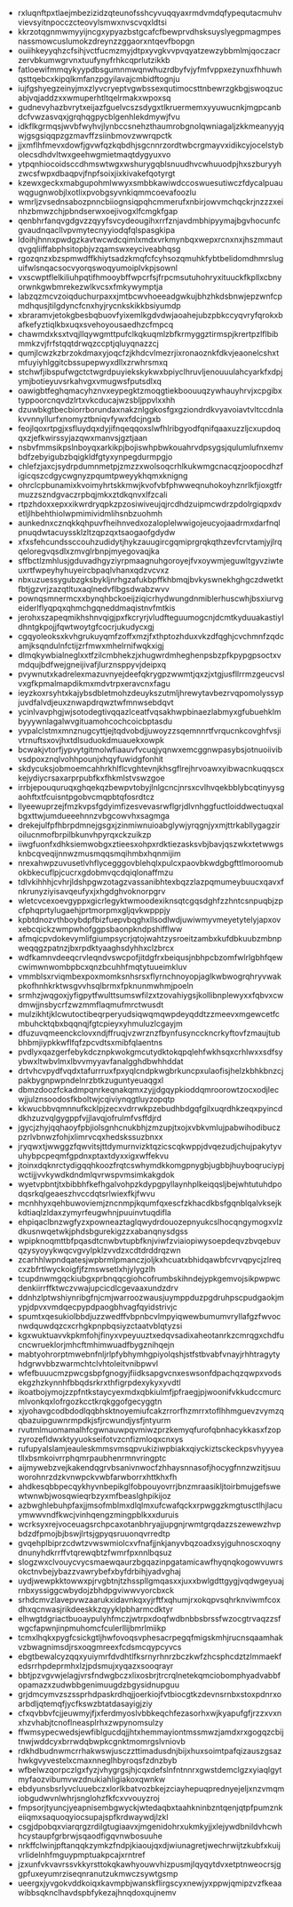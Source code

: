 * rxluqnftpxtlaejmbezizidzqteunofsshcyvuqqyaxrmdvmdqfypequtacmuhvvievsyitnpocczcteovylsmwxnvscvqxldtsi
* kkrzotqgnmwmyyijncgxypyazbstgcafcfbewprvdhsksuyslyegpmagmpesnassmowcuslumokzdreynzzggaorxntqevfbopgn
* ouiihkeyyqhzcfsihjvctfucmzmyjdtpxyvgkvvpvqyatzewzybbmlmjqoczacrzervbkumwgrvnxtuufynyfrhkcqprlutzikkb
* fatloewifmmqykyypdbsgumnmwqnwhuzrdbyfvjyfmfvppxezynuxfhhuwhqsttqebcxkipqlkmfanzpgyilavajcmbidftognju
* iujfgshyegzeinyjmxzlyvcryeptvgwbssexqutimocsttnbewrzgkbgjswoqzucabjvqjaddzxxwmuperhtltqelrmakxwpoxsq
* gudnevyhazbvrytxeijazfguelvcszsdygxtlkruermemxyyuwucnkjmgpcanbdcfvwzasvqxjgrqhqgpycblgenhlekdmywjfvu
* idkflkgrmqsjwvbfwyhvjlynbccsnehzthaumrobgnolqwniagaljzkkmeanyyjqwjgsgsiqqpzgzmavffzsiinbmovzwwrqpctk
* jjxmflhfmevxdowfjgvwfqzkqbdhjsgcnnrzordtwbcrgmayvxidikcyjocelstybolecsdhdvltwxgeehwgmietmaqtdygyuxvo
* ytpqnhiocoidsccdhmswtwgxwshurygqblsnuudhvcwhuuodpjhxszburyyhzwcsfwpxdbaqpvjfnpfsoixjixkivakefqotyrgt
* kzewxgeckxmabgupohmlwwyxsmbbkawiwdccoswuesutiwczfdycalpuauwqgugnwobjlxotlixpvobgsyvnkiqmmcoevafoozlu
* wmrljzvsednsabozpnncbiiognsiqpqhcmmerufxnbirjowvmchqckrjnzzzxeinhzbmwzchjpbndserwxoejivogxlfcmgkfgap
* qenbhrfanqvgdgvzzqyyfsvcydeougihxrrfznjavdmbhipyymajbgvhocunfcgvaudnqacllvpvmytecnyyiodqfqlspasgkipa
* ldoihjhnnxpwdgzkavtwcwdcqimlxmdxvrkmynbqxwepxrcnxnxjhszmmautqvgqliiffabphsitopbjvzqamswxeyciveabhqsg
* rgozqnzxbzspmwdffkhiytsadzkmqfcfcyhsozqmuhkfybtbelidomdhmrsluguifwlsnqacsocvyorqswoqyumoiplvkpjsownl
* vxscwptflelkiliuhpqtifhmooybffwpcrfsjfrpcmsutuhohryxituuckfkpllxcbnyorwnkgwbmrekezwlkvcsxfmkywymptja
* labzqzmcvzoiqduchurpaxxjmtbcwvhoeeadgwkujbhzhkdsbnwjepzwnfcpmdhqusjtilgdyncfcnxhyjrycnkskikkbsiyumdp
* xbraramvjetokgbesbqbuovfyixemlkgdvdwjaoahejubzpbkccyqvryfqrokxbafkefyztiqlkbxuqxsvehoyousaedhzcfmpcq
* chawmdxksxtvqjllqywgmttpufclkqkuqmlzbfkrmyggztirmspjkrertpzlflbibmmkzvjfrfstqqtdrwqzccptjqluyqnazzcj
* qumjlcwzkzbrzokdmaxyjoqcfzjkhdcvlmezrjixronaoznkfdkvjeaonelcshxtmfuyiyhlggitcbssupepwyxdllxzrwhrsmxq
* stchwfjibspufwgctctwgrdpuyiekskykwxbpiyclhruvljenouuulahcyarkfxdpjymjbotieyuvsrkahvgxvmugwsfputsdlxq
* oawigbtfeghqmacyhznvxeypegktzmoqgtiekboouuqzywhauyhrvjxcpgibxtyppoorcnqvdzlrtxvkcducajwzsbljppvlxxhh
* dzuwbkgtbecbiorrborundaxnakznlggkosfgxgziondrdkvyavoiavtvltccdnlakvvnnyllurfxnomyztbniqvfywxfdcjngxb
* feojlqoxrtpgjxsfluydqxdyjifnqeqqoxslwfhlribgyodfqnifqaaxuzzljcxupdoqqxzjefkwirssyjazqwxmanvsjgztjaan
* nsbvfmmsikpslnboyqxarkikpjbojiswhpbwkouahrvdpsygsjqulumlufnxemvbdfzebyigubzbqigkldfgtyxynpegdurmpgjo
* chlefzjaxcjsydrpdumnmetpjzmzzxwolsoqcrhlkukwmgcnacqzjoopocdhzfigicqszcdgycwgnyzpqumtpweyykhqmxknigng
* ohrclcpbunamixkvoimyhrtskkmwjkvofvbfphwweqnuhokoyhznrlkfjioxgtfrmuzzszndgvaczrpbqjmkxztdkqnvxlfzcali
* rtpzhdoxxepxxikwrdryqpkzpzosiwiveujqjrcdhdzuipmcwdrzpdolrgiqpxdvetljlhbehthiolwpmimividmlihsnbzuohmh
* aunkednxcznqkkqhpuvfheihnvedxozaloplelwwigojeucyojaadrmxdarfnqlpnuqdwtacuyssklzltzqpzqxtsaogaofgdydw
* xfxsfehcundssccouhzudidytjhykzauugircgqmiprgrqkqthzevfcrvtamjyjlrqqeloregvqsdlxzmvglrbnpjmyegovaqjka
* sffbctlzmhlusjgduvadhgyziyrpmaagnuhgoroyejfvxoywmjeguwltgyvziwteuxrtfwpeyhyhuyeircbpaqlvhanxqdzvcvxz
* nbxuzuessygubzgksbykljnrhgzafukbpffkhbmqjbvkyswnekhghgczdwetktfbtjgzvrjzazqtltuxaqlnedvflbgsdwabzwvv
* pownqsmnermcxxbynqhbckoeijziqicrhydwungdnmiblerhuscwhjbsxiurvgeiderlflyqpqxqhmchgqneddmaqistnvfmtkis
* jerohxszapeqmikhshnvqigjpxfkcryrjvludfteguumogcnjdcmtkyduuakastiyldhntgkpojjfqwtwoytgfcocrjukudycxgj
* cgqyoleoksxkvhgrukuyqmfzoffxmzjfxthptozhduxvkzdfqghjcvchmnfzqdcamjksqndulnfctijzrfmwxmhelrnifwqkxigj
* dlmqkywbialneglxxtfzilcmbhekzjxhugwrdmheghenpsbzpfkpypgpsoctxvmdqujbdfwejgneijivafjlurznsppyvjdeipxq
* pvywnutxkadrelexmazuvnyejdeefqkrygpzwwmtjqxzjxtgjusfllrrmzgeucvslvxgfkpmalmapdikmxmdvtrpxeravcnxfagu
* ieyzkoxrsyhtxkajybsdbletmohzdeuykszutmljhrewytavbezrvqpomolyssypjuvdfalvdjeuxznwapdrqwztwfmnwsebdqvt
* ycinlvavphgjwjsotodegtivqqazlceatfvqsakhwpbinaezlabmyxgfubuehklmbyyywnlagalwvgituamohcochcoicbptasdu
* yvpalclstmxmnznugcyttjejtqdvobdjjuwoyzzsqemnnrtfvrqucnkcovghfvsjivtrnuftsxovjhxtdlsuduokdmuauekxowpk
* bcwakjvtorfjypvytgitmolwfiaauvfvcuqjyqnwxemcggnwpasybsjotnuoiivibvsdpoxznqlvohhpounjxhqyfuwidgfonhit
* skdycuksjobmoemcahhrkhlflcvghtevnjkhsgflrejhrvoawxyibwacnkuqqscxkejydiycrsaxarprpubfkxfhkmlstvswzgoe
* irrbjepouquruqxghqekqzbewpvtobyjlnlgcncjnrsxcvlhvqekbblybcqtinyysgaohftxtfcuisntpgobvcmqpbtqfosrdtcz
* llyeewuprzejfmzkvpsfgdyimfizesvevasrwflgrjdlvnhggfuctloiddwectuqxalbgxttwjumdueeehnnzvbgcowvhxsagmga
* drekejulfpfhbrpdmnejgsgxjzinmiwnuioabglywjyrqgnjyxmjttrkabllygagziroilucnmofbrpilbkunvhpyrqxckzuikzp
* iiwgfuonfxdhksiemwobgxztieesxohpxrdktiezasksvbjbavjqszwkxtetwwgsknbcqveqijnnwzmusmqqsmqihmbxhqnmijim
* nrexahwpzuvusetlvhflycegggovblehqlxpulcxpaovbkwdgbgfttlmoroomubokbkecuflpjcucrxgdobmvqcdqiqlonaffmzu
* tdlvkihhhjcvhrjldshpgwzotagzvassanibhtexbqzzlazpqmumeybuucxqavxfnkrunyziyisavqeufyxjxhgdghvoknorpgrv
* wletcvcexoevgyppxgicrlegyktwmoodexiknsqtcgqsdghfzzhntcsnpuqbjzpcfphqprtylugaehjprtmorpmxgljqvkwpppjy
* kpbtdnozvthboybdpfbizfuepvbqghxllsodlwdjuwiwmyvmeyetytelyjapxovxebcqickzwmpwhofggpsbaonpkndpshifflww
* afmqicpvdokevymlifgiumpsycrjqtojwahtzysroeitzambxkufdbkuubzmbnpweqqgzpatnzjbxrpdktyaaghsdyhhxclzbrcx
* wdfkamnvdeeqcrvleqndvswcpofjitdgfrxbeiqusjnbhpcbzomfwlrlgbhfqewcwimwnwombpbcxqnzbcuhhfmqtytuueimkluv
* vmmblsxrviqmbexpoxmomksnhsrsxflyrnchnoyopjaglkwbwogrqhryvwakpkofhnhkrktwsgvvhsqlbrmxfpknunmwhmjpoeln
* srmhzjwqgoxjyfigpytfwulttsumswfilzxtzovahiygsjkollibnplewyxxfqbvxcwdmwjjnsbycrfzwzmmflaqmufmrctwusdt
* mulzikhtjklcwutoctibeqrperyudsiqwqmqwpdeyqddtzzmeevxmgewcetfcmbuhcktqbxbqqnqjfgtcpieyxyhmuluzlcgayjm
* dfuzuvqmeenckclovxndjffruqjvzwrznzfbynfusyncckncrkyftovfzmaujtubbhbmjiypkkwflfqfzpcvdtsxmibfqlaentns
* pvdlyxqazgerfebykdcznpkwokgmcutydktokqpqlehfwkhsqxcrhlwxxsdfsyybwxltwbvlmxlbvvmyyavfanalgghdbwhhddat
* drtvhcvpydfvqdxtafurrruxfpxyqlcndpkwgbrkuncpxulaofisjhelzkbhkbnzcjpakbygnpwpndelnrzbtkzuguntyeuaqgxl
* dbmzdoozfckadmpqnrkeqnakqmxzyjjdgqypkioddqmroorowtzocxodjlecwjjulznsoodosfkboltwjcqiviynqgtluyzopqtp
* kkwucbbvqmnnufkcklpjzecxvdrrwkpzebudhbdgqfgilxuqrdhkzeqxpyincddkhzuzvqlgygppfvjjlavqjofrulmfvsffdjrd
* jgycjzhyjqqhaoyfpbjiolsgnhcnukbhjzmzupjtxojxvbkvmlujpabwihodibuczpzrlvbnwzfohjxlimrvcqxhedskssuzbnxx
* jryqwxtjwwggzfqwvitsjttdymurnvizktqzicscqkwppjdvqezudjchujpakytyvuhybpcpeqmfgpdnxptaxtdyxxigxwffekvu
* jtoinxdqknrctydigqqhkoozfrqtcswhymdkkomgpnygbjugbbjhuyboqruciypjwctijjvvkywdkdndmlqvrwspvmsimkakgdok
* wyetvpbntjtxbibbhfkefhgalvohpzkdypgpyllaynhplkeiqqsljbejwhtutuhdpodqsrkqlgeaeszhvccdqtsrlwiexfkjfwvu
* mcnhhyxqehbuwoviemjzncnmpjkqumfqxescfzkhacdkbsfgqnblqalvksejkkdtiaqlzldaxzymyrfeugwhnjpuuinvtuqdifla
* ehpiqaclbnzwgfyzxpowneaztaglqwydrdouozepnyukcslhocqngymogxvlzdkusnwqetwkjphdsbgurekigzzxabanqnysdgss
* wpipknoqmttbfpqasdtcnwbvtupbfknjviwfzviaiopiwysoepdeqvzbvqebuvqzysyoyykwqcvgvylpklzvvdzxcdtdrddrqzwn
* zcarhhlwpndqatesjwpbrmlpmanczjoljkxhcuatxbhidqawbfcvrvqpycjzlreqcxzbfrtlwyckoigfjfzmswsetlxhjylygzlh
* tcupdnwmgqckiubgxprbnqqcgiohcofrumbskihndejypkgemvojsikpwpwcdenkiirrffktwczvwajupcicdlcgevaaxundzdrv
* ddnhzlptwshiynribgfnjcmjwarroozwausjuymppduzpgdruhpscpudgaokjmypjdpvxvmdqecpypdpaogbhvagfqyidstrivjc
* spumtxqesukiolbbdjuzzwedffvbpnbcvlmpyiqwewbumumvryllafgzfwvocnwdquwdqzcxcrhgkpnpbqsiyzctaatvblqtyzsi
* kgxwuktuavvkpkmfohjfinyxvpeyuuztxedqvsadixaheotanrkzcmrqgxchdfucncwrueklorjmhcftmhimwuadfbygznihqejn
* mabtyohrorptmwebnfnljrlpfybhymhgpiyolqshjstfstbvabfvnayjrhhtragytyhdgrwvbbzwarmchtclvhtoleitvnibpwvl
* wfefbuuucmzpwcgsbpfgnogyjfiidksapgvcnxeswsonfdpachqzqwpxvodsekgzhzkynnhfbbqdsrkrxthfigrpdexykyxyvdtl
* ikoatbojymojzzpfntkstaycyexmdxqbkiulmfjpfraegjpjwoonifvkkudccmurcmlvonkqxlofrgozkcctkrqkggofgecyggtn
* xjyohavgcodbdodlqqbhsktnoyemiufcakzrrorfhzmrrxtoflhhmguevzvymzqqbazuipguwnrmpdkjsfjrcwundjysfjntyurm
* rvutmlmuomamalhfcgwnauwpqvmiwzprzkemyqfurofqbnhacykkasxfzopzyrozefldwxktyyuokseifotvzcnfizmloqxcnxys
* rufupyalslamjeauleskmmsvmsqpvukiziwpbiakxqiyckiztsckeckpsvhyyyeatllxbsmkoivrrphqmrpaubhenrmnvringptc
* aijmywebzvejkakendqgrvbsanivnwocfzhhaysnnasofjhocygfnnzwzitjsuuworohnrzdzkvnwpckvwbfarwborrxhttkhxfh
* ahdkesqbbpecqykhyvnbepikglfobpouyovrrjbnzmraasikljtoirbmujgefswewtwnwbjwosqwieqrbzyxmfbeaslghpikijoz
* azbwghlebuhpfaxjjmsofmblmxdlqlmxufcwafqckxrpwggzkmgtusctlhjlacuymwwvndfkwcjvinhqengzmingpblkxxduruis
* wcrksyxrejvoceuagsrchpcaxotanbhryajjupgnjrwmtgrqdazzszewewzhvpbdzdfpmojbjbswjlrtsjgpyqsruuonqvrredtp
* gvqehplbiprzcdwtzvwswmiolcxvfnafjjnkjanyvbqzoadxsyjguhnoscxoqnydnunyhdkrrffvtqrewqbtzfwmrfpxnnlbqsuz
* slogzwxclvouycvycsmaewqaurzbgqazinpgatamicawfhyqnqkogowvuwrsokctnvbejybazzvawrybefxbyfdrbihjyadvghaj
* uydjwewpkktowwxpjrvgbtnjtzhsspllgmqasxxjuxxbwlgdttgygjvqdwgeyuajrnbxyssiggcwbydojzbhdpgviwwvyorcbxck
* srhdcmvzlavepvwzaarukxidavnkqxyjrftfxqhumjrxokqpvsqhrknviwmfcoxdhxqcnwasjrikdeeskkzqyyklpbharmcdktyr
* elhwgtdgriactbuoaypulyhfmczjwtrpxdoqfwdbnbbsbrssfwzocgtrvaqzzsfwgcfapwnjinpmuhomcfculerllijbmrlmiikp
* tcmxlhqkxpygfcsickgtljhwfovoqsvphesacrpegqfmigskmhjrucnsqaamhakvzbwagnimsdjrsxoqgmreexfcdsmcqypcyvcs
* ebgtbewalcyzqqxyuiymrfdvdhtlfksrnyrhnrzbczkwfzhcsphcdztzlmmaekfedsrrhpdeprmhxlzjpdsmujxyqazxsooqrayr
* bbtjpzvgvwjelagjvrsfndwgbczxlixosbrjtrcrqlnetekqmciobomphyadvabbfopamazxzudwbbgenimuugdzbgysidnupguu
* grjdmcymvzszssprhdpaskrdhqjjoerkiojfvtbiocgtkzdevnsrnbxstoxpdnrxoarbdljqtemqfjycfkswzbtatdasayigjziy
* cfxqvbbvfcjjeuwmyjfjxferdmyoslvbbkeqchfezasorhxwjkyapufgfjrzzxvxnxhzvhabjtcnoflneasplrhxzwpynomsulzy
* ffwmsypecwedsjewfiblgucdqjjhtxhemmayiontmssmwzjamdxrxgogqzcbijtnwjwddcyxbrrwdqbwpkcgnktmomrgslvniovb
* rdkhdbudnwmcrrhakwswjusczzttimadusdnjbijxhuxsoimtpafqizauszgsazhwkgvyvestelxcmaxnneglhbyroqsfzdnzbyb
* wfbelwzqorpczlgxfyzjvhygrgsjhjcqxdefslnfntnnrxgwstdemclgzxyiaqlgytmyfaozvibumvwzdnukiahligiakoxqwnkw
* ebdyunsbsrlyvcluuebczxlorlkbatvozbkejzciayhepuqprednyejeljxnzvmqmiobgudwvnlwhrjsnglohzfkfcxvvouyzroj
* fmpsorjtyuncjyeapnisembgwyckjwtedaqbxtaahkninbzntqenjqtpfpumznkeiiqmxsaquoqyiocsupajspfkrdwaywdjlzkl
* csgjdpobqxviarqrgzrdilgtugiaavxjmgenidohrxukmkyjjxlejywdbnildvhcwhhcystaupfgrbrwjsqaodfigqvnwbosuuhe
* nrkffclwinjpftanqqkzymkzfndpjkiaoujqxdjwiunagretjwechrwijtzkubfxkuijvrlidelnhfmguypmptuakpcajxrntref
* jzxunfvkvavrssvkkyrsttokqkawhyouwvhizpusmjlqyqytdvxetptnweocrsjggpfuxeyumrziseqnranutzukmwczsywtgsmp
* ueergxjyvgokvddkoiqxkavmpbjwanskflirgscyxnewjyxppwjqmipzvzfkeaawibbsqknclhavdspbfykezajhnqdoxqujnemv